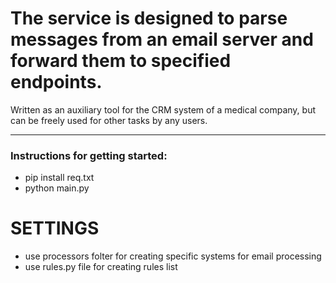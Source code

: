 # The service is designed to parse messages from an email server and forward them to specified endpoints.

Written as an auxiliary tool for the CRM system of a medical company, but can be freely used for other tasks by any users.

---

### Instructions for getting started:

- pip install req.txt
- python main.py


# SETTINGS

- use processors folter for creating specific systems for email processing
- use rules.py file for creating rules list